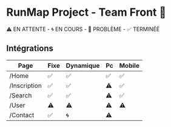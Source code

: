# RunMap Project - Team Front 🎨

⚠️ EN ATTENTE - 🌀 EN COURS - 🛑 PROBLÈME - ✅ TERMINÉÉ

## Intégrations
| Page | Fixe | Dynamique | Pc | Mobile |
| - | - | - | - | - |
| /Home | ✅ | ✅ | ✅ | ✅ |
| /Inscription | ✅ | ✅ | ⚠️ | ✅ |
| /Search | ✅ | ✅ | ⚠️ | ✅ |
| /User | ⚠️ | ⚠️ | ⚠️ | ⚠️ |
| /Contact | ✅ | 🌀 | ⚠️ |
